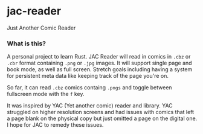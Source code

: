 # jac-reader
Just Another Comic Reader


### What is this?
A personal project to learn Rust. JAC Reader will read in comics in `.cbz` or `.cbr` format containing `.png` or `.jpg` images. It will support single page and book mode, as well as full screen. Stretch goals including having a system for persistent meta data like keeping track of the page you're on.

So far, it can read `.cbz` comics containg `.pngs` and toggle between fullscreen mode with the `f` key.

It was inspired by YAC (Yet another comic) reader and library. YAC struggled on higher resolution screens and had issues with comics that left a page blank on the physical copy but just omitted a page on the digital one. I hope for JAC to remedy these issues.
